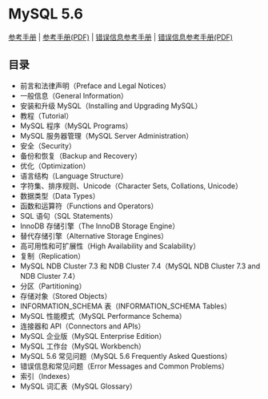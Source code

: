 # MySQL 5.6

[参考手册](https://dev.mysql.com/doc/refman/5.6/en/) | [参考手册(PDF)](./res/refman-5.6-en.pdf) | [错误信息参考手册](https://dev.mysql.com/doc/mysql-errors/5.6/en/) | [错误信息参考手册(PDF)](./res/mysql-errors-5.6-en.pdf)

## 目录

- 前言和法律声明（Preface and Legal Notices）
- 一般信息（General Information）
- 安装和升级 MySQL（Installing and Upgrading MySQL）
- 教程（Tutorial）
- MySQL 程序（MySQL Programs）
- MySQL 服务器管理（MySQL Server Administration）
- 安全（Security）
- 备份和恢复（Backup and Recovery）
- 优化（Optimization）
- 语言结构（Language Structure）
- 字符集、排序规则、Unicode（Character Sets, Collations, Unicode）
- 数据类型（Data Types）
- 函数和运算符（Functions and Operators）
- SQL 语句（SQL Statements）
- InnoDB 存储引擎（The InnoDB Storage Engine）
- 替代存储引擎（Alternative Storage Engines）
- 高可用性和可扩展性（High Availability and Scalability）
- 复制（Replication）
- MySQL NDB Cluster 7.3 和 NDB Cluster 7.4（MySQL NDB Cluster 7.3 and NDB Cluster 7.4）
- 分区（Partitioning）
- 存储对象（Stored Objects）
- INFORMATION_SCHEMA 表（INFORMATION_SCHEMA Tables）
- MySQL 性能模式（MySQL Performance Schema）
- 连接器和 API（Connectors and APIs）
- MySQL 企业版（MySQL Enterprise Edition）
- MySQL 工作台（MySQL Workbench）
- MySQL 5.6 常见问题（MySQL 5.6 Frequently Asked Questions）
- 错误信息和常见问题（Error Messages and Common Problems）
- 索引（Indexes）
- MySQL 词汇表（MySQL Glossary）
